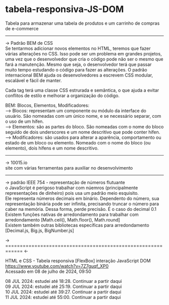 # tabela-responsiva-JS-DOM

Tabela para armazenar uma tabela de produtos e um carrinho de compras de e-commerce

--------------------------------------------------  

-> Padrão BEM de CSS  
Se tentarmos adicionar novos elementos no HTML, teremos que fazer várias alterações no CSS. 
Isso pode ser um problema em grandes projetos, uma vez que o desenvolvedor que cria o código pode não ser o mesmo que fará a manutenção. Mesmo que seja, o desenvolvedor terá que passar muito tempo estudando o código para fazer as alterações.
O padrão internacional BEM ajuda os desenvolvedores a escrevem CSS modular, escalável e fácil de manter.

Cada tag terá uma classe CSS estrurada e semântica, o que ajuda a evitar conflitos de estilo e melhorar a organização do código.

BEM: Blocos, Elementos, Modificadores:  
--> Blocos: representam um componente ou módulo da interface do usuário. São nomeadas com um único nome, e se necessário separar, com o uso de um hífen.  
--> Elementos: são as partes do bloco. São nomeadas com o nome do bloco seguido de dois underscores e um nome descritivo que pode conter hífen.  
--> Modificadores: são usados para alterar a aparência, comportamento ou estado de um bloco ou elemento. Nomeado com o nome do bloco (ou elemento), dois hífens e um nome descritivo.

--------------------------------------------------  

-> 10015.io  
site com várias ferramentas para auxiliar no desenvolvimento  

--------------------------------------------------  
-> padrão IEEE 754 - representação de números flutuante  
o JavaScript é perigoso trabalhar com núemros (principalmente representações de dinheiro) pois usa um padrão meio esquisito.  
Ele representa números decimais em binário. Dependento do número, sua representação binária pode ser infinita, precisando truncar o número para caber na memória. Dessa forma, perde precisão. É o caso do decimal 0.1  
Existem funções nativas de arredondamento para trabalhar com arredondamento [Math.ceil(), Math.floor(), Math.round]  
Existem também outras bibliotecas específicas para arredondamento [Decimal.js, Big.js, BigNumber.js]


-> ============================================================ <-

HTML e CSS - Tabela responsiva [FlexBox] interação JavaScript DOM  
https://www.youtube.com/watch?v=7Z7guqf_XP0  
Acessado em 08 de julho de 2024, 09:50

08 JUL 2024: estudei até 18:28. Continuar a partir daqui  
09 JUL 2024: estudei até 25:19. Continuar a partir daqui  
10 JUL 2024: estudei até 39:27. Continuar a partir daqui  
11 JUL 2024: estudei até 55:00. Continuar a partir daqui  